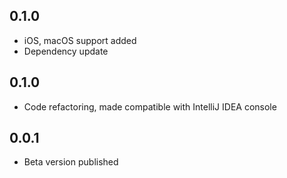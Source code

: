 ## 0.1.0

* iOS, macOS support added
* Dependency update

## 0.1.0

* Code refactoring, made compatible with IntelliJ IDEA console

## 0.0.1

* Beta version published

